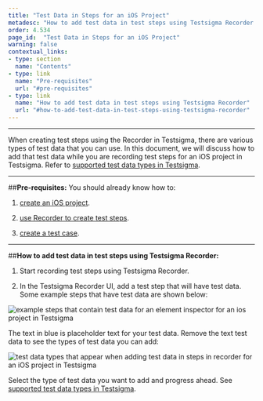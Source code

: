```yaml
---
title: "Test Data in Steps for an iOS Project"
metadesc: "How to add test data in test steps using Testsigma Recorder for an iOS project"
order: 4.534
page_id:  "Test Data in Steps for an iOS Project"
warning: false
contextual_links:
- type: section
  name: "Contents"
- type: link
  name: "Pre-requisites"
  url: "#pre-requisites"
- type: link
  name: "How to add test data in test steps using Testsigma Recorder"
  url: "#how-to-add-test-data-in-test-steps-using-testsigma-recorder"
---
```


---
When creating test steps using the Recorder in Testsigma, there are various types of test data that you can use. In this document, we will discuss how to add that test data while you are recording test steps for an iOS project in Testsigma. Refer to [supported test data types in Testsigma](https://testsigma.com/docs/test-data/types/overview/).

---
##**Pre-requisites:**
You should already know how to:

1. [create an iOS project](https://testsigma.com/docs/projects/overview/).

2. [use Recorder to create test steps](https://testsigma.com/docs/test-cases/create-steps-recorder/ios-apps/overview/).

3. [create a test case](https://testsigma.com/docs/test-cases/manage/add-edit-delete/).

---
##**How to add test data in test steps using Testsigma Recorder:**
1. Start recording test steps using Testsigma Recorder.
   
2. In the Testsigma Recorder UI, add a test step that will have test data. Some example steps that have test data are shown below:


![example steps that contain test data for an element inspector for an ios project in Testsigma](https://docs.testsigma.com/images/test-data-options/test-data-example-steps-for-element-inspector-testsigma-ios.png)


The text in blue is placeholder text for your test data. Remove the text test data to see the types of test data you can add:

![test data types that appear when adding test data in steps in recorder for an iOS project in Testsigma](https://docs.testsigma.com/images/test-data-options/test-data-types-test-data-in-element-inspector-steps-testsigma-ios.png)


Select the type of test data you want to add and progress ahead. See [supported test data types in Testsigma](https://testsigma.com/docs/test-data/types/overview/).

